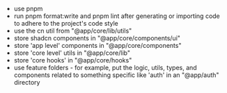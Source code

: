 - use pnpm
- run pnpm format:write and pnpm lint after generating or importing code to adhere to the project's code style
- use the cn util from "@app/core/lib/utils"
- store shadcn components in "@app/core/components/ui"
- store 'app level' components in "@app/core/components"
- store 'core level' utils in "@app/core/lib"
- store 'core hooks' in "@app/core/hooks"
- use feature folders - for example, put the logic, utils, types, and components related to something specific like 'auth' in an "@app/auth" directory
